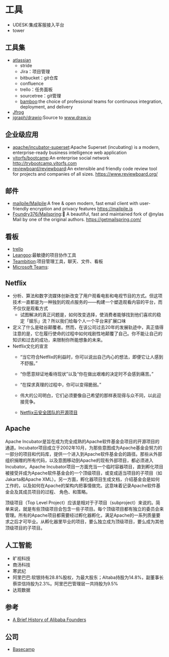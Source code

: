 # 工具

- UDESK:集成客服接入平台
- tower

## 工具集

- [atlassian](https://www.atlassian.com/)
    -   stride
    -   Jira：项目管理
    -   bitbucket：git仓库
    -   confluence
    -   trello：任务面板
    -   sourcetree：git管理
    -   [bamboo](https://www.atlassian.com/software/bamboo):the choice of professional teams for continuous integration, deployment, and delivery
- [Jfrog](https://jfrog.com)
- [jgraph/drawio](https://github.com/jgraph/drawio):Source to www.draw.io

## 企业级应用

* [apache/incubator-superset](https://github.com/apache/incubator-superset):Apache Superset (incubating) is a modern, enterprise-ready business intelligence web application
* [vitorfs/bootcamp](https://github.com/vitorfs/bootcamp):An enterprise social network http://trybootcamp.vitorfs.com
* [reviewboard/reviewboard](https://github.com/reviewboard/reviewboard):An extensible and friendly code review tool for projects and companies of all sizes. https://www.reviewboard.org/

## 邮件

* [mailpile/Mailpile](https://github.com/mailpile/Mailpile):A free & open modern, fast email client with user-friendly encryption and privacy features https://mailpile.is
* [Foundry376/Mailspring](https://github.com/Foundry376/Mailspring):💌 A beautiful, fast and maintained fork of @nylas Mail by one of the original authors. https://getmailspring.com/

## 看板

- [trello](https://trello.com/)
- [Leangoo](https://www.leangoo.com):最敏捷的项目协作工具
- [Teambition](https://www.teambition.com):项目管理工具，聊天、文件、看板
- [Microsoft Teams](https://products.office.com/en-us/microsoft-teams/group-chat-software):

## Netflix

* 分析、算法和数字流媒体创新改变了用户观看电影和电视节目的方式。但这项技术一直都是为一种独到的观点服务的——构建一个塑造观看内容的平台，而不仅仅是观看方式
    - 试图解决的真正问题是，如何改变选择，使消费者能够找到他们喜欢的稳定「娱乐」流？所以我们给每个人一个平台来扩展口味
* 定义了什么是硅谷颠覆者。然而，在该公司过去20年的发展轨迹中，真正值得注意的是，它在履行使命的过程中如何戏剧性地颠覆了自己。你不能让自己的知识和过去的成功，来限制你所能想象的未来。
* Netflix文化的宣言
    - “当它符合Netflix的利益时，你可以说出自己内心的想法，即便它让人感到不舒服。”
    - “你愿意辩证地看待现状”以及“你在做出艰难的决定时不会感到痛苦。”
    - “在探求真理的过程中，你可以变得脆弱。”
    - 伟大的公司明白，它们必须要像自己希望的那样表现得与众不同，以此迎接竞争。

  - [Netflix云安全团队的开源项目](http://www.infoq.com/cn/news/2017/09/Netflix-cloud-produce)

## Apache

Apache Incubator是旨在成为完全成熟的Apache软件基金会项目的开源项目的通道。Incubator项目成立于2002年10月，为那些意图成为Apache基金会努力的一部分的项目和代码库，提供一个进入到Apache软件基金会的路径。那些从外部组织捐赠的所有代码，以及意图移动到Apache的现有外部项目，都必须进入Incubator。Apache Incubator项目一方面充当一个临时容器项目，直到孵化项目被接受并成为Apache软件基金会的一个顶级项目，或变成适当项目的子项目（如Jakarta和Apache XML）。另一方面，孵化器项目生成文档，介绍基金会是如何工作的，以及如何在Apache的架构内把事情做完。这意味着记录Apache软件基金会及其成员项目的过程、 角色、和策略。

顶级项目（Top Level Project）应该是相对于子项目（subproject）来说的。简单来说，就是有些顶级项目会包含一些子项目。每个顶级项目都有独立的委员会来管理。所有的Apache项目都需要经过孵化器孵化，满足Apache的一系列质量要求之后才可毕业。从孵化器里毕业的项目，要么独立成为顶级项目，要么成为其他顶级项目的子项目。

## 人工智能

* 旷视科技
* 商汤科技
* 寒武纪
* 阿里巴巴:软银持有28.8%股权，为最大股东；Altaba持股为14.8%，副董事长蔡崇信持股为2.3%。阿里巴巴管理层一共持股为9.5%
* 达观数据

## 参考

* [A Brief History of Alibaba Founders](https://iprice.sg/trends/insights/history-jack-ma-alibaba-18-founders/)

## 公司

* [Basecamp](https://basecamp.com)
